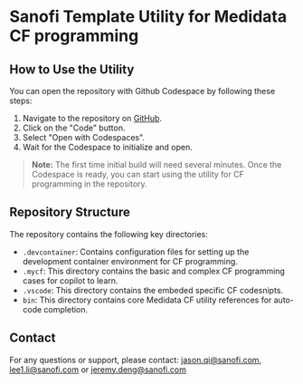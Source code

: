 # Sanofi Template Utility for Medidata CF programming

## How to Use the Utility

You can open the repository with Github Codespace by following these steps:
1. Navigate to the repository on [GitHub](https://github.com/I0424672/Sanofi_CF_Utility_NET8).
2. Click on the "Code" button.
3. Select "Open with Codespaces".
4. Wait for the Codespace to initialize and open.

> **Note:** The first time initial build will need several minutes.
Once the Codespace is ready, you can start using the utility for CF programming in the repository.

## Repository Structure

The repository contains the following key directories:

- `.devcontainer`: Contains configuration files for setting up the development container environment for CF programming.
- `.mycf`: This directory contains the basic and complex CF programming cases for copilot to learn.
- `.vscode`: This directory contains the embeded specific CF codesnipts.
- `bin`: This directory contains core Medidata CF utility references for auto-code completion.

## Contact

For any questions or support, please contact: [jason.qi@sanofi.com](mailto:jason.qi@sanofi.com), [lee1.li@sanofi.com](mailto:lee1.li@sanofi.com) or [jeremy.deng@sanofi.com](mailto:jeremy.deng@sanofi.com)

